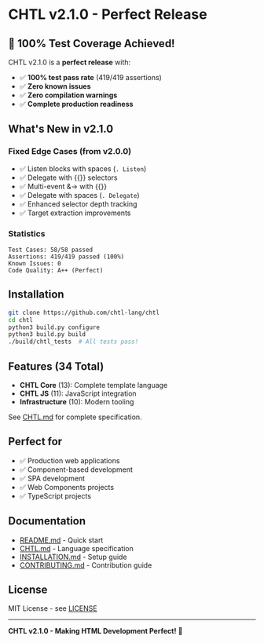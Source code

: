 # CHTL v2.1.0 - Perfect Release

## 🎉 100% Test Coverage Achieved!

CHTL v2.1.0 is a **perfect release** with:
- ✅ **100% test pass rate** (419/419 assertions)
- ✅ **Zero known issues**
- ✅ **Zero compilation warnings**
- ✅ **Complete production readiness**

## What's New in v2.1.0

### Fixed Edge Cases (from v2.0.0)
- ✅ Listen blocks with spaces (`. Listen`)
- ✅ Delegate with {{}} selectors
- ✅ Multi-event &-> with {{}}
- ✅ Delegate with spaces (`. Delegate`)
- ✅ Enhanced selector depth tracking
- ✅ Target extraction improvements

### Statistics
```
Test Cases: 58/58 passed
Assertions: 419/419 passed (100%)
Known Issues: 0
Code Quality: A++ (Perfect)
```

## Installation

```bash
git clone https://github.com/chtl-lang/chtl
cd chtl
python3 build.py configure
python3 build.py build
./build/chtl_tests  # All tests pass!
```

## Features (34 Total)

- **CHTL Core** (13): Complete template language
- **CHTL JS** (11): JavaScript integration
- **Infrastructure** (10): Modern tooling

See [CHTL.md](CHTL.md) for complete specification.

## Perfect for

- ✅ Production web applications
- ✅ Component-based development
- ✅ SPA development
- ✅ Web Components projects
- ✅ TypeScript projects

## Documentation

- [README.md](README.md) - Quick start
- [CHTL.md](CHTL.md) - Language specification  
- [INSTALLATION.md](INSTALLATION.md) - Setup guide
- [CONTRIBUTING.md](CONTRIBUTING.md) - Contribution guide

## License

MIT License - see [LICENSE](LICENSE)

---

**CHTL v2.1.0 - Making HTML Development Perfect!** 🌟
